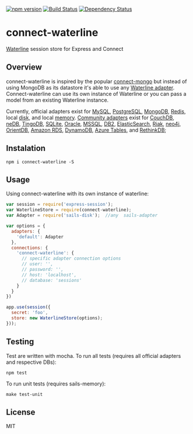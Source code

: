 [![npm version](https://badge.fury.io/js/connect-waterline.svg)](http://badge.fury.io/js/connect-waterline)
[![Build Status](https://travis-ci.org/dmarcelino/connect-waterline.svg?branch=refactor-tests)](https://travis-ci.org/dmarcelino/connect-waterline)
[![Dependency Status](https://david-dm.org/dmarcelino/connect-waterline.svg)](https://david-dm.org/dmarcelino/connect-waterline)

# connect-waterline
[Waterline](https://github.com/balderdashy/waterline#readme) session store for Express and Connect

## Overview
connect-waterline is inspired by the popular [connect-mongo](https://github.com/kcbanner/connect-mongo) but instead of using MongoDB as its datastore it's able to use any [Waterline adapter](https://github.com/balderdashy/waterline#community-adapters). Connect-waterline can use its own instance of Waterline or you can pass a model from an existing Waterline instance. 

Currently, official adapters exist for [MySQL](https://github.com/balderdashy/sails-mysql), [PostgreSQL](https://github.com/balderdashy/sails-postgresql), [MongoDB](https://github.com/balderdashy/sails-mongo), [Redis](https://github.com/balderdashy/sails-redis), local [disk](https://github.com/balderdashy/sails-disk), and local [memory](https://github.com/balderdashy/sails-memory).  [Community adapters](https://github.com/balderdashy/sails-docs/blob/master/intro-to-custom-adapters.md#notable-community-adapters) exist for [CouchDB](https://github.com/search?q=sails+couch&nwo=codeswarm%2Fsails-couchdb-orm&search_target=global&ref=cmdform), [neDB](https://github.com/adityamukho/sails-nedb), [TingoDB](https://github.com/andyhu/sails-tingo), [SQLite](https://github.com/AndrewJo/sails-sqlite3/tree/0.10), [Oracle](https://github.com/search?q=sails+oracle&type=Repositories&ref=searchresults), [MSSQL](https://github.com/cnect/sails-mssql), [DB2](https://github.com/search?q=sails+db2&type=Repositories&ref=searchresults), [ElasticSearch](https://github.com/search?q=%28elasticsearch+AND+sails%29+OR+%28elasticsearch+AND+waterline%29+&type=Repositories&ref=searchresults), [Riak](https://github.com/search?q=sails+riak&type=Repositories&ref=searchresults),
[neo4j](https://www.npmjs.org/package/sails-neo4j), [OrientDB](https://github.com/appscot/sails-orientdb),
[Amazon RDS](https://github.com/TakenPilot/sails-rds), [DynamoDB](https://github.com/TakenPilot/sails-dynamodb), [Azure Tables](https://github.com/azuqua/sails-azuretables), and [RethinkDB](https://github.com/search?q=%28%28sails+rethinkdb+in%3Aname%29+OR+%28waterline+rethinkdb+in%3Aname%29%29&type=Repositories&ref=searchresults);

## Instalation

```shell
npm i connect-waterline -S
```

## Usage
Using connect-waterline with its own instance of waterline:
```javascript
var session = require('express-session');
var WaterlineStore = require(connect-waterline);
var Adapter = require('sails-disk');  //any  sails-adapter

var options = {
  adapters: {
    'default': Adapter
  },
  connections: {
    'connect-waterline': {
      // specific adapter connection options
      // user: '',
      // password: '',
      // host: 'localhost',
      // database: 'sessions'
    }
  }
})

app.use(session({
  secret: 'foo',
  store: new WaterlineStore(options);
}));
```

## Testing
Test are written with mocha. To run all tests (requires all official adapters and respective DBs):
```shell
npm test
```

To run unit tests (requires sails-memory):
```shell
make test-unit
```

## License
MIT
